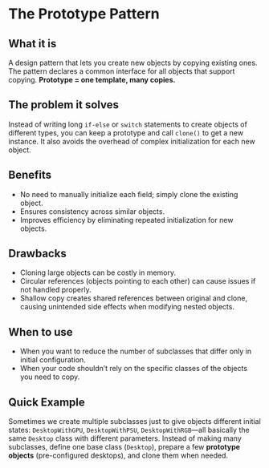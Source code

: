# The Prototype Pattern

## What it is

A design pattern that lets you create new objects by copying existing ones. The pattern declares a common interface for all objects that support copying.
**Prototype = one template, many copies.**

## The problem it solves

Instead of writing long `if-else` or `switch` statements to create objects of different types, you can keep a prototype and call `clone()` to get a new instance.
It also avoids the overhead of complex initialization for each new object.

## Benefits

* No need to manually initialize each field; simply clone the existing object.
* Ensures consistency across similar objects.
* Improves efficiency by eliminating repeated initialization for new objects.

## Drawbacks

* Cloning large objects can be costly in memory.
* Circular references (objects pointing to each other) can cause issues if not handled properly.
* Shallow copy creates shared references between original and clone, causing unintended side effects when modifying nested objects.

## When to use

* When you want to reduce the number of subclasses that differ only in initial configuration.
* When your code shouldn’t rely on the specific classes of the objects you need to copy.

## Quick Example

Sometimes we create multiple subclasses just to give objects different initial states: `DesktopWithGPU`, `DesktopWithPSU`, `DesktopWithRGB`—all basically the same `Desktop` class with different parameters.
Instead of making many subclasses, define one base class (`Desktop`), prepare a few **prototype objects** (pre-configured desktops), and clone them when needed.
